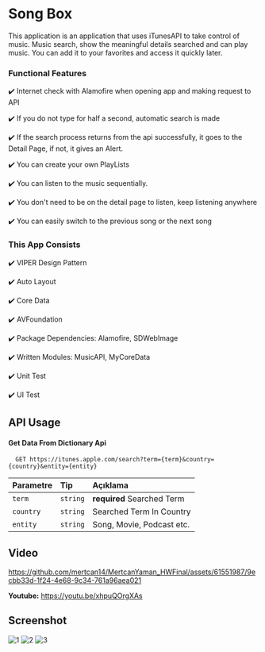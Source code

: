 
# Song Box
This application is an application that uses iTunesAPI to take control of music. Music search, show the meaningful details searched and can play music. You can add it to your favorites and access it quickly later.

### Functional Features

✔️ Internet check with Alamofire when opening app and making request to API

✔️ If you do not type for half a second, automatic search is made

✔️ If the search process returns from the api successfully, it goes to the Detail Page, if not, it gives an Alert.

✔️ You can create your own PlayLists

✔️ You can listen to the music sequentially.

✔️ You don't need to be on the detail page to listen, keep listening anywhere

✔️ You can easily switch to the previous song or the next song


### This App Consists

✔️ VIPER Design Pattern

✔️ Auto Layout 

✔️ Core Data

✔️ AVFoundation

✔️ Package Dependencies: Alamofire, SDWebImage

✔️ Written Modules: MusicAPI, MyCoreData

✔️ Unit Test

✔️ UI Test

## API Usage

#### Get Data From Dictionary Api

```http
  GET https://itunes.apple.com/search?term={term}&country={country}&entity={entity} 
```

| Parametre | Tip     | Açıklama                |
| :-------- | :------- | :------------------------- |
| `term` | `string` | **required** Searched Term |
| `country` | `string` | Searched Term In Country |
| `entity` | `string` | Song, Movie, Podcast etc. |

## Video

https://github.com/mertcan14/MertcanYaman_HWFinal/assets/61551987/9ecbb33d-1f24-4e68-9c34-761a96aea021

**Youtube:** https://youtu.be/xhpuQOrgXAs

## Screenshot
  
![1](https://github.com/mertcan14/MertcanYaman_HWFinal/assets/61551987/2cc68823-04d3-4b93-b458-b8315cb2c863)
![2](https://github.com/mertcan14/MertcanYaman_HWFinal/assets/61551987/d8cfe75e-5391-4cc2-a8ea-6def2549a5ce)
![3](https://github.com/mertcan14/MertcanYaman_HWFinal/assets/61551987/8aacc2be-72cc-4292-8189-38488ad7b850)

